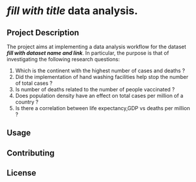 # ***fill with title*** data analysis.


## Project Description
The project aims at implementing a data analysis workflow for the dataset ***fill with dataset name and link***. In particular, the purpose is that of investigating the following research questions:
 1) Which is the continent with the highest number of cases and deaths ?
 2) Did the implementation of hand washing facilities help stop the number of total cases ?
 3) Is number of deaths related to the number of people vaccinated ?
 4) Does population density have an effect on total cases per million of a country ?
 5) Is there a correlation between life expectancy,GDP vs deaths per million ?

## Usage

## Contributing

## License



